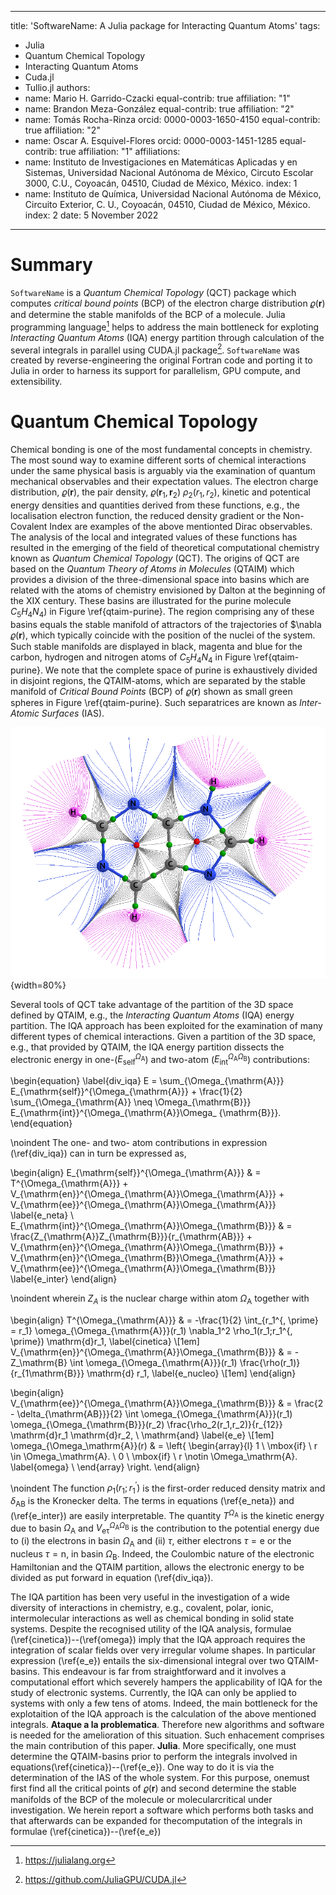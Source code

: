 ﻿
---
title: 'SoftwareName: A Julia package for Interacting Quantum Atoms'
tags:
  - Julia
  - Quantum Chemical Topology 
  - Interacting Quantum Atoms
  - Cuda.jl
  - Tullio.jl
authors:
  - name: Mario H. Garrido-Czacki
    equal-contrib: true
    affiliation: "1"
  - name: Brandon Meza-González
    equal-contrib: true
    affiliation: "2"
  - name: Tomás Rocha-Rinza
    orcid: 0000-0003-1650-4150
    equal-contrib: true
    affiliation: "2"
  - name: Oscar A. Esquivel-Flores
    orcid: 0000-0003-1451-1285
    equal-contrib: true
    affiliation: "1"
affiliations:
 - name: Instituto de Investigaciones en Matemáticas Aplicadas y en Sistemas, Universidad Nacional Autónoma de México, Circuto Escolar 3000, C.U., Coyoacán, 04510, Ciudad de México, México.
   index: 1
 - name: Instituto de Química, Universidad Nacional Autónoma de México, Circuito Exterior, C. U., Coyoacán, 04510, Ciudad de México, México.
   index: 2
date: 5 November 2022
---

# Summary
`SoftwareName` is a *Quantum Chemical Topology* (QCT) package which computes *critical bound points* (BCP) of the electron charge distribution $\varrho(\mathbf{r})$ and determine the stable manifolds of the  BCP of a molecule. Julia programming language[^1] helps to address the main bottleneck for exploting  *Interacting Quantum Atoms* (IQA) energy partition through calculation of the several integrals in parallel using CUDA.jl package[^2]. `SoftwareName` was created by reverse-engineering the original Fortran code and porting it to Julia in order to harness its support for parallelism, GPU compute, and extensibility.

[^1]: https://julialang.org
[^2]: https://github.com/JuliaGPU/CUDA.jl

# Quantum Chemical Topology

Chemical bonding is one of the most fundamental concepts in chemistry.
The most sound way to examine different sorts of chemical
interactions under the same physical basis is arguably via the examination of
quantum mechanical observables and their expectation values. The electron charge distribution, $\varrho(\mathbf{r})$, the pair density, $\varrho(\mathbf{r}_{1}, \mathbf{r}_{2})$ $\rho_2(r_1,
r_2)$, kinetic and potentical energy densities and quantities derived from these functions, e.g., the localisation electron function, the reduced density gradient or the Non-Covalent Index are examples of the above mentionted Dirac observables. The analysis of the local and integrated values of these functions has resulted in the emerging of the field of theoretical computational chemistry known as *Quantum Chemical Topology* (QCT). The origins of QCT are based on the *Quantum Theory of Atoms in Molecules* (QTAIM) which provides a division of the three-dimensional space into basins which are related with the atoms of chemistry envisioned by Dalton at the beginning of the XIX century. These basins are illustrated for the purine molecule $C_{5}H_{4}N_{4}$) in Figure \ref{qtaim-purine}. The region comprising any of these basins equals the stable manifold of attractors of the trajectories of $\nabla $\varrho(\mathbf{r})$, which typically coincide with the position of the nuclei of the system. Such stable manifolds are displayed in black, magenta and blue for the carbon, hydrogen and nitrogen atoms of $C_5H_4N_4$ in Figure \ref{qtaim-purine}. We note that the complete space of purine is exhaustively divided in disjoint regions, the QTAIM-atoms, which are separated by the stable manifold of *Critical Bound Points* (BCP) of $\varrho(\mathbf{r})$ shown as small green spheres in Figure \ref{qtaim-purine}. Such separatrices are known as *Inter-Atomic Surfaces* (IAS).

![Trajectories of $\nabla \rho(r)$ of purine computed with the MP2/cc-pVDZ approximation. The basins correspondingto the carbon, hydrogen and nitrogen atoms are shown in black, magenta and blue respectively. The bond and ring critical points ofthe system are displayed as green and red spheres respectively. \label{qtaim-purine}](purina.png){width=80%}

Several tools of QCT take advantage of the partition of the 3D space defined by QTAIM, e.g., the *Interacting Quantum Atoms* (IQA) energy partition. The IQA approach has been exploited for the examination of many different types of chemical interactions. Given a partition of the 3D space, e.g., that provided by QTAIM, the IQA energy partition dissects the electronic energy in one-($E_{\mathrm{self}}^{\Omega_{\mathrm{A}}}$) and
two-atom ($E_{\mathrm{int}}^{\Omega_{\mathrm{A}}\Omega_{\mathrm{B}}}$) contributions:

\begin{equation} \label{div_iqa}
E = \sum_{\Omega_{\mathrm{A}}}
E_{\mathrm{self}}^{\Omega_{\mathrm{A}}} +
\frac{1}{2} \sum_{\Omega_{\mathrm{A}} \neq \Omega_{\mathrm{B}}}
E_{\mathrm{int}}^{\Omega_{\mathrm{A}}\Omega_
{\mathrm{B}}}.
\end{equation}

\noindent The one- and two- atom contributions in expression (\ref{div_iqa}) can in turn be expressed as,

\begin{align} 
E_{\mathrm{self}}^{\Omega_{\mathrm{A}}} & = 
T^{\Omega_{\mathrm{A}}} + 
V_{\mathrm{en}}^{\Omega_{\mathrm{A}}\Omega_{\mathrm{A}}} +
V_{\mathrm{ee}}^{\Omega_{\mathrm{A}}\Omega_{\mathrm{A}}} \label{e_neta} \\
E_{\mathrm{int}}^{\Omega_{\mathrm{A}}\Omega_{\mathrm{B}}} & =
\frac{Z_{\mathrm{A}}Z_{\mathrm{B}}}{r_{\mathrm{AB}}} +
V_{\mathrm{en}}^{\Omega_{\mathrm{A}}\Omega_{\mathrm{B}}} +
V_{\mathrm{en}}^{\Omega_{\mathrm{B}}\Omega_{\mathrm{A}}} +
V_{\mathrm{ee}}^{\Omega_{\mathrm{A}}\Omega_{\mathrm{B}}}
\label{e_inter}
\end{align} 

\noindent wherein $Z_A$ is the nuclear charge within atom $\Omega_{\mathrm{A}}$ together with

\begin{align}
T^{\Omega_{\mathrm{A}}} & = -\frac{1}{2} \int_{r_1^{\, \prime} =
r_1} \omega_{\Omega_{\mathrm{A}}}(r_1) \nabla_1^2
\rho_1(r_1;r_1^{\, \prime}) \mathrm{d}r_1,
\label{cinetica} \\[1em]
V_{\mathrm{en}}^{\Omega_{\mathrm{A}}\Omega_{\mathrm{B}}} & = -
Z_\mathrm{B} \int \omega_{\Omega_{\mathrm{A}}}(r_1)
\frac{\rho(r_1)}{r_{1\mathrm{B}}} \mathrm{d} r_1,
\label{e_nucleo}  \\[1em]
\end{align}

\begin{align}
V_{\mathrm{ee}}^{\Omega_{\mathrm{A}}\Omega_{\mathrm{B}}} & =
\frac{2 - \delta_{\mathrm{AB}}}{2}
\int \omega_{\Omega_{\mathrm{A}}}(r_1)
 \omega_{\Omega_{\mathrm{B}}}(r_2)
\frac{\rho_2(r_1,r_2)}{r_{12}} \mathrm{d}r_1
\mathrm{d}r_2, \ \mathrm{and} \label{e_e}  \\[1em]
\omega_{\Omega_\mathrm{A}}(r) & = \left\{
\begin{array}{l}
1 \ \mbox{if} \ r \in \Omega_\mathrm{A}. \\
0 \ \mbox{if} \ r \notin \Omega_\mathrm{A}. \label{omega} \\
\end{array}
 \right.
\end{align}

\noindent The function $\rho_1(r_1;r_1^{\prime})$ is the first-order reduced density matrix and $\delta_{\mathrm{AB}}$ is the Kronecker delta. The terms in equations (\ref{e_neta}) and (\ref{e_inter}) are easily interpretable. The quantity $T^{\Omega_{\mathrm{A}}}$ is the kinetic energy due to basin $\Omega_{\mathrm{A}}$ and $V_{\mathrm{e\tau}}^{\Omega_{\mathrm{A}}\Omega_{\mathrm{B}}}$ is the contribution to the potential energy due to (i) the electrons in basin $\Omega_{\mathrm{A}}$ and (ii) $\tau$, either electrons $\tau =\mathrm{e}$ or the nucleus $\tau = \mathrm{n}$, in basin $\Omega_{\mathrm{B}}$. Indeed, the Coulombic nature of the electronic Hamiltonian and the QTAIM partition, allows the electronic energy to be divided as put forward in equation (\ref{div_iqa}). 

The IQA partition has been very useful in the investigation of a wide diversity of interactions in chemistry, e.g., covalent, polar, ionic, intermolecular interactions as well as chemical bonding in solid state systems. Despite the recognised utility of the IQA analysis, formulae (\ref{cinetica})--(\ref{omega}) imply that the IQA approach requires the integration of scalar fields over very irregular volume shapes. In particular expression (\ref{e_e}) entails the six-dimensional integral over two QTAIM-basins. This endeavour is far from straightforward and it involves a computational effort which severely hampers the applicability of IQA for the study of electronic systems. Currently, the IQA can only be applied to systems with only a few tens of atoms. Indeed, the main bottleneck for the explotaition of the IQA approach is the calculation of the above mentioned integrals. **Ataque a la problematica**. Therefore new algorithms and software is needed for the amelioration of this situation. Such enhacement comprises the main contribution of this paper. **Julia**. More specifically, one must determine the QTAIM-basins prior to perform the integrals involved in equations(\ref{cinetica})--(\ref{e_e}). One way to do it is via the determination of the IAS of the whole system. For this purpose, onemust first find all the critical points of $\varrho(\mathbf{r})$ and second determine the stable manifolds of the BCP of the molecule or molecularcritical under investigation. We herein report a software which performs both tasks and that afterwards can be expanded for thecomputation of the integrals in formulae (\ref{cinetica})--(\ref{e_e})
